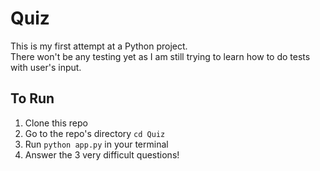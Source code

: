 # Quiz

This is my first attempt at a Python project.  
There won't be any testing yet as I am still trying to learn how to do tests with user's input.

## To Run

1. Clone this repo
2. Go to the repo's directory `cd Quiz`
3. Run `python app.py` in your terminal
4. Answer the 3 very difficult questions!
